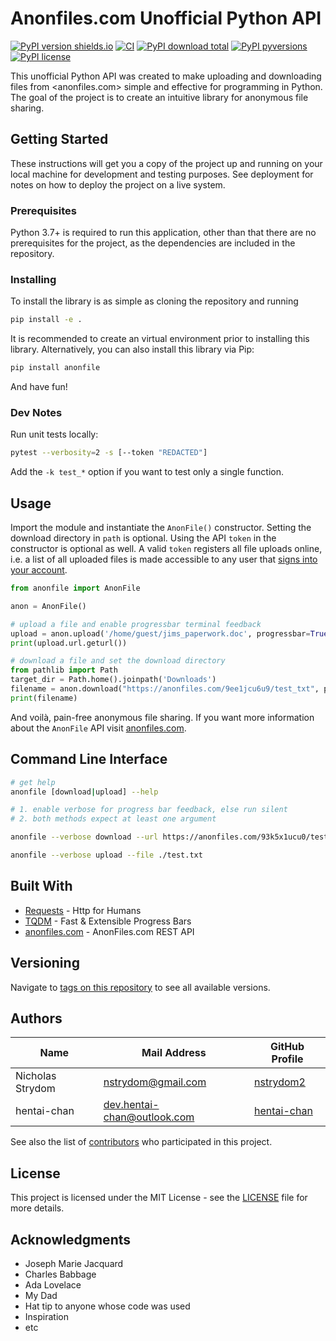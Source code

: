 # Anonfiles.com Unofficial Python API
[![PyPI version shields.io](https://img.shields.io/pypi/v/anonfile)](https://pypi.python.org/pypi/anonfile/)
[![CI](https://github.com/nstrydom2/anonfile-api/actions/workflows/python-package.yml/badge.svg?branch=master)](https://github.com/nstrydom2/anonfile-api/actions/workflows/python-package.yml)
[![PyPI download total](https://img.shields.io/pypi/dm/anonfile)](https://pypi.python.org/pypi/anonfile/)
[![PyPI pyversions](https://img.shields.io/pypi/pyversions/anonfile)](https://pypi.python.org/pypi/anonfile/)
[![PyPI license](https://img.shields.io/pypi/l/anonfile)](https://pypi.python.org/pypi/anonfile/)


This unofficial Python API was created to make uploading and downloading files
from <anonfiles.com> simple and effective for programming in Python. The goal of
the project is to create an intuitive library for anonymous file sharing.

## Getting Started

These instructions will get you a copy of the project up and running on your local
machine for development and testing purposes. See deployment for notes on how to
deploy the project on a live system.

### Prerequisites

Python 3.7+ is required to run this application, other than that there are no
prerequisites for the project, as the dependencies are included in the repository.

### Installing

To install the library is as simple as cloning the repository and running

```bash
pip install -e .
```

It is recommended to create an virtual environment prior to installing this library.
Alternatively, you can also install this library via Pip:

```bash
pip install anonfile
```

And have fun!

### Dev Notes

Run unit tests locally:

```bash
pytest --verbosity=2 -s [--token "REDACTED"]
```

Add the `-k test_*` option if you want to test only a single function.

## Usage

Import the module and instantiate the `AnonFile()` constructor. Setting the download
directory in `path` is optional. Using the API `token` in the constructor is optional
as well. A valid `token` registers all file uploads online, i.e. a list of all uploaded
files is made accessible to any user that [signs into your account](https://anonfiles.com/login).

```python
from anonfile import AnonFile

anon = AnonFile()

# upload a file and enable progressbar terminal feedback
upload = anon.upload('/home/guest/jims_paperwork.doc', progressbar=True)
print(upload.url.geturl())

# download a file and set the download directory
from pathlib import Path
target_dir = Path.home().joinpath('Downloads')
filename = anon.download("https://anonfiles.com/9ee1jcu6u9/test_txt", path=target_dir)
print(filename)
```

And voilà, pain-free anonymous file sharing. If you want more information about
the `AnonFile` API visit [anonfiles.com](https://anonfiles.com/docs/api).

## Command Line Interface

```bash
# get help
anonfile [download|upload] --help

# 1. enable verbose for progress bar feedback, else run silent
# 2. both methods expect at least one argument

anonfile --verbose download --url https://anonfiles.com/93k5x1ucu0/test_txt

anonfile --verbose upload --file ./test.txt
```

## Built With

* [Requests](http://docs.python-requests.org/en/master/) - Http for Humans
* [TQDM](https://github.com/tqdm/tqdm) - Fast & Extensible Progress Bars
* [anonfiles.com](https://anonfiles.com/docs/api) - AnonFiles.com REST API

## Versioning

Navigate to [tags on this repository](https://github.com/nstrydom2/anonfile-api/tags)
to see all available versions.

## Authors

| Name             | Mail Address                | GitHub Profile                                |
|------------------|-----------------------------|-----------------------------------------------|
| Nicholas Strydom | nstrydom@gmail.com          | [nstrydom2](https://github.com/nstrydom2)     |
| hentai-chan      | dev.hentai-chan@outlook.com | [hentai-chan](https://github.com/hentai-chan) |

See also the list of [contributors](https://github.com/nstrydom2/anonfile-api/contributors)
who participated in this project.

## License

This project is licensed under the MIT License - see the [LICENSE](LICENSE) file for more details.

## Acknowledgments

* Joseph Marie Jacquard
* Charles Babbage
* Ada Lovelace
* My Dad
* Hat tip to anyone whose code was used
* Inspiration
* etc
